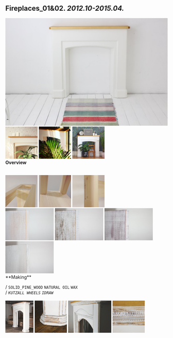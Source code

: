 
## Fireplaces_01&02. _2012.10-2015.04._  
![Fireplaces_01&02](/projects/Fireplaces_01&02/100.jpg)<a href="https://ewwgene.github.io/projects/Fireplaces_01&02/103.jpg"><img src="/projects/Fireplaces_01&02/103.jpg" height="100"></a> <a href="https://ewwgene.github.io/projects/Fireplaces_01&02/104.jpg"><img src="/projects/Fireplaces_01&02/104.jpg" height="100"></a> <a href="https://ewwgene.github.io/projects/Fireplaces_01&02/111.jpg"><img src="/projects/Fireplaces_01&02/111.jpg" height="100"></a>   
**Overview**  
  
<br>
<a href="https://ewwgene.github.io/projects/Fireplaces_01&02/Making/201.jpg"><img src="/projects/Fireplaces_01&02/Making/201.jpg" height="100"></a> <a href="https://ewwgene.github.io/projects/Fireplaces_01&02/Making/202.jpg"><img src="/projects/Fireplaces_01&02/Making/202.jpg" height="100"></a> <a href="https://ewwgene.github.io/projects/Fireplaces_01&02/Making/203.jpg"><img src="/projects/Fireplaces_01&02/Making/203.jpg" height="100"></a> <br><a href="https://ewwgene.github.io/projects/Fireplaces_01&02/Making/311.jpg"><img src="/projects/Fireplaces_01&02/Making/311.jpg" height="100"></a> <a href="https://ewwgene.github.io/projects/Fireplaces_01&02/Making/312.jpg"><img src="/projects/Fireplaces_01&02/Making/312.jpg" height="100"></a> <a href="https://ewwgene.github.io/projects/Fireplaces_01&02/Making/313.jpg"><img src="/projects/Fireplaces_01&02/Making/313.jpg" height="100"></a> <a href="https://ewwgene.github.io/projects/Fireplaces_01&02/Making/314.jpg"><img src="/projects/Fireplaces_01&02/Making/314.jpg" height="100"></a> <br>  
**Making**  
  
/
`SOLID_PINE_WOOD` `NATURAL OIL` `WAX`   
/
_`KUTZALL WHEELS`_ _`IDRAW`_   
<br>
<a href="https://ewwgene.github.io/projects/Fireplaces_01&02/315.jpg"><img src="/projects/Fireplaces_01&02/315.jpg" height="100"></a> <a href="https://ewwgene.github.io/projects/Fireplaces_01&02/316.jpg"><img src="/projects/Fireplaces_01&02/316.jpg" height="100"></a> <a href="https://ewwgene.github.io/projects/Fireplaces_01&02/317.jpg"><img src="/projects/Fireplaces_01&02/317.jpg" height="100"></a> <a href="https://ewwgene.github.io/projects/Fireplaces_01&02/319.jpg"><img src="/projects/Fireplaces_01&02/319.jpg" height="100"></a> 
